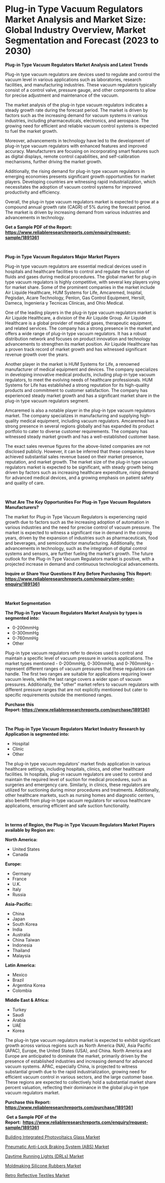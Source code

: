 <p><h1>Plug-in Type Vacuum Regulators Market Analysis and Market Size: Global Industry Overview, Market Segmentation and Forecast (2023 to 2030)</h1></p><p><strong>Plug-in Type Vacuum Regulators Market Analysis and Latest Trends</strong></p>
<p><p>Plug-in type vacuum regulators are devices used to regulate and control the vacuum level in various applications such as laboratories, research facilities, and manufacturing industries. These vacuum regulators typically consist of a control valve, pressure gauge, and other components to allow for precise adjustment and maintenance of the vacuum.</p><p>The market analysis of the plug-in type vacuum regulators indicates a steady growth rate during the forecast period. The market is driven by factors such as the increasing demand for vacuum systems in various industries, including pharmaceuticals, electronics, and aerospace. The growing need for efficient and reliable vacuum control systems is expected to fuel the market growth.</p><p>Moreover, advancements in technology have led to the development of plug-in type vacuum regulators with enhanced features and improved accuracy. Manufacturers are focusing on incorporating smart features such as digital displays, remote control capabilities, and self-calibration mechanisms, further driving the market growth.</p><p>Additionally, the rising demand for plug-in type vacuum regulators in emerging economies presents significant growth opportunities for market players. Developing countries are witnessing rapid industrialization, which necessitates the adoption of vacuum control systems for improved productivity and efficiency.</p><p>Overall, the plug-in type vacuum regulators market is expected to grow at a compound annual growth rate (CAGR) of 5% during the forecast period. The market is driven by increasing demand from various industries and advancements in technology.</p></p>
<p><strong>Get a Sample PDF of the Report:&nbsp; <a href="https://www.reliableresearchreports.com/enquiry/request-sample/1891361">https://www.reliableresearchreports.com/enquiry/request-sample/1891361</a></strong></p>
<p>&nbsp;</p>
<p><strong>Plug-in Type Vacuum Regulators Major Market Players</strong></p>
<p><p>Plug-in type vacuum regulators are essential medical devices used in hospitals and healthcare facilities to control and regulate the suction of fluids and gases during medical procedures. The global market for plug-in type vacuum regulators is highly competitive, with several key players vying for market share. Some of the prominent companies in the market include Air Liquide Healthcare, HUM Systems for Life, Amcaremed, Inspital, Pegisdan, Acare Technology, Penlon, Gas Control Equipment, Hersill, Dameca, Ingenieria y Tecnicas Clinicas, and Ohio Medical.</p><p>One of the leading players in the plug-in type vacuum regulators market is Air Liquide Healthcare, a division of the Air Liquide Group. Air Liquide Healthcare is a global provider of medical gases, therapeutic equipment, and related services. The company has a strong presence in the market and offers a wide range of plug-in type vacuum regulators. It has a robust distribution network and focuses on product innovation and technology advancements to strengthen its market position. Air Liquide Healthcare has a proven track record of market growth and has witnessed significant revenue growth over the years.</p><p>Another player in the market is HUM Systems for Life, a renowned manufacturer of medical equipment and devices. The company specializes in developing innovative medical products, including plug-in type vacuum regulators, to meet the evolving needs of healthcare professionals. HUM Systems for Life has established a strong reputation for its high-quality products and commitment to customer satisfaction. The company has experienced steady market growth and has a significant market share in the plug-in type vacuum regulators segment.</p><p>Amcaremed is also a notable player in the plug-in type vacuum regulators market. The company specializes in manufacturing and supplying high-quality medical equipment, including vacuum regulators. Amcaremed has a strong presence in several regions globally and has expanded its product portfolio to cater to diverse customer requirements. The company has witnessed steady market growth and has a well-established customer base.</p><p>The exact sales revenue figures for the above-listed companies are not disclosed publicly. However, it can be inferred that these companies have achieved substantial sales revenue based on their market presence, reputation, and market growth. The market size of the plug-in type vacuum regulators market is expected to be significant, with steady growth being driven by factors such as increasing healthcare expenditure, rising demand for advanced medical devices, and a growing emphasis on patient safety and quality of care.</p></p>
<p>&nbsp;</p>
<p><strong>What Are The Key Opportunities For Plug-in Type Vacuum Regulators Manufacturers?</strong></p>
<p><p>The market for Plug-in Type Vacuum Regulators is experiencing rapid growth due to factors such as the increasing adoption of automation in various industries and the need for precise control of vacuum pressure. The market is expected to witness a significant rise in demand in the coming years, driven by the expansion of industries such as pharmaceuticals, food and beverages, and semiconductor manufacturing. Additionally, the advancements in technology, such as the integration of digital control systems and sensors, are further fueling the market's growth. The future outlook for the Plug-in Type Vacuum Regulators market is positive, with a projected increase in demand and continuous technological advancements.</p></p>
<p><strong>Inquire or Share Your Questions If Any Before Purchasing This Report: <a href="https://www.reliableresearchreports.com/enquiry/pre-order-enquiry/1891361">https://www.reliableresearchreports.com/enquiry/pre-order-enquiry/1891361</a></strong></p>
<p>&nbsp;</p>
<p><strong>Market Segmentation</strong></p>
<p><strong>The Plug-in Type Vacuum Regulators Market Analysis by types is segmented into:</strong></p>
<p><ul><li>0-200mmHg</li><li>0-300mmHg</li><li>0-760mmHg</li><li>Other</li></ul></p>
<p><p>Plug-in type vacuum regulators refer to devices used to control and maintain a specific level of vacuum pressure in various applications. The market types mentioned - 0-200mmHg, 0-300mmHg, and 0-760mmHg - represent different ranges of vacuum pressures that these regulators can handle. The first two ranges are suitable for applications requiring lower vacuum levels, while the last range covers a wider span of vacuum pressures. Additionally, the "other" market refers to vacuum regulators with different pressure ranges that are not explicitly mentioned but cater to specific requirements outside the mentioned ranges.</p></p>
<p><strong>Purchase this Report:&nbsp;<a href="https://www.reliableresearchreports.com/purchase/1891361">https://www.reliableresearchreports.com/purchase/1891361</a></strong></p>
<p>&nbsp;</p>
<p><strong>The Plug-in Type Vacuum Regulators Market Industry Research by Application is segmented into:</strong></p>
<p><ul><li>Hospital</li><li>Clinic</li><li>Other</li></ul></p>
<p><p>The plug-in type vacuum regulators' market finds application in various healthcare settings, including hospitals, clinics, and other healthcare facilities. In hospitals, plug-in vacuum regulators are used to control and maintain the required level of suction for medical procedures, such as surgeries and emergency care. Similarly, in clinics, these regulators are utilized for suctioning during minor procedures and treatments. Additionally, other healthcare markets, such as nursing homes and diagnostic centers, also benefit from plug-in type vacuum regulators for various healthcare applications, ensuring efficient and safe suction functionality.</p></p>
<p>&nbsp;</p>
<p><strong>In terms of Region, the Plug-in Type Vacuum Regulators Market Players available by Region are:</strong></p>
<p>
    <p> <strong> North America: </strong>
        <ul>
            <li>United States</li>
            <li>Canada</li>
        </ul>
        </p> 
    <p> <strong> Europe: </strong>
        <ul>
            <li>Germany</li>
            <li>France</li>
            <li>U.K.</li>
            <li>Italy</li>
            <li>Russia</li>
        </ul>
        </p> 
    <p> <strong> Asia-Pacific: </strong>
        <ul>
            <li>China</li>
            <li>Japan</li>
            <li>South Korea</li>
            <li>India</li>
            <li>Australia</li>
            <li>China Taiwan</li>
            <li>Indonesia</li>
            <li>Thailand</li>
            <li>Malaysia</li>
        </ul>
        </p> 
    <p> <strong> Latin America: </strong>
        <ul>
            <li>Mexico</li>
            <li>Brazil</li>
            <li>Argentina Korea</li>
            <li>Colombia</li>
        </ul>
        </p> 
    <p> <strong> Middle East & Africa: </strong>
        <ul>
            <li>Turkey</li>
            <li>Saudi</li>
            <li>Arabia</li>
            <li>UAE</li>
            <li>Korea</li>
        </ul>
    </p>
    </p>
<p><p>The plug-in type vacuum regulators market is expected to exhibit significant growth across various regions such as North America (NA), Asia Pacific (APAC), Europe, the United States (USA), and China. North America and Europe are anticipated to dominate the market, primarily driven by the presence of established industries and increasing demand for advanced vacuum systems. APAC, especially China, is projected to witness substantial growth due to the rapid industrialization, growing need for efficient vacuum control in various sectors, and the large customer base. These regions are expected to collectively hold a substantial market share percent valuation, reflecting their dominance in the global plug-in type vacuum regulators market.</p></p>
<p><strong>Purchase this Report: <a href="https://www.reliableresearchreports.com/purchase/1891361">https://www.reliableresearchreports.com/purchase/1891361</a></strong></p>
<p>&nbsp;<strong>Get a Sample PDF of the Report:&nbsp;&nbsp;<a href="https://www.reliableresearchreports.com/enquiry/request-sample/1891361">https://www.reliableresearchreports.com/enquiry/request-sample/1891361</a></strong></p>
<p><strong></strong></p>
<p><p><a href="https://www.linkedin.com/pulse/building-integrated-photovoltaics-glass-market-size-share-phjyc/">Building Integrated Photovoltaics Glass Market</a></p><p><a href="https://medium.com/@bethhermann2023/pneumatic-anti-lock-braking-system-abs-market-share-evolution-and-market-growth-trends-2023-2030-3351137267df">Pneumatic Anti-Lock Braking System (ABS) Market</a></p><p><a href="https://medium.com/@rosaleekoss/daytime-running-lights-drls-market-size-and-market-trends-complete-industry-overview-2023-to-ab4ede4b6b40">Daytime Running Lights (DRLs) Market</a></p><p><a href="https://www.linkedin.com/pulse/moldmaking-silicone-rubbers-market-research-report-provides-nqrsc/">Moldmaking Silicone Rubbers Market</a></p><p><a href="https://www.linkedin.com/pulse/retro-reflective-textiles-market-challenges-opportunities-r99ac/">Retro Reflective Textiles Market</a></p></p>